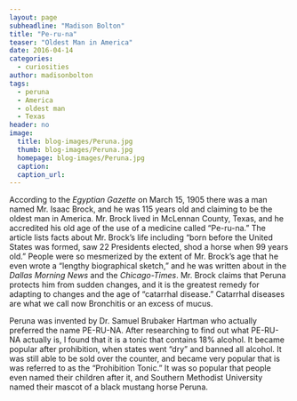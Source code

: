 ```yaml
---
layout: page
subheadline: "Madison Bolton"
title: "Pe-ru-na"
teaser: "Oldest Man in America"
date: 2016-04-14
categories:
  - curiosities
author: madisonbolton
tags:
  - peruna
  - America
  - oldest man
  - Texas
header: no
image:
  title: blog-images/Peruna.jpg
  thumb: blog-images/Peruna.jpg
  homepage: blog-images/Peruna.jpg
  caption:
  caption_url:
---
```

According to the *Egyptian Gazette* on March 15, 1905 there was a man named Mr. Isaac Brock, and he was 115 years old and claiming to be the oldest man in America.  Mr. Brock lived in McLennan County, Texas, and he accredited his old age of the use of a medicine called “Pe-ru-na.” The article lists facts about Mr. Brock’s life including “born before the United States was formed, saw 22 Presidents elected, shod a horse when 99 years old.” People were so mesmerized by the extent of Mr. Brock’s age that he even wrote a “lengthy biographical sketch,” and he was written about in the *Dallas Morning News* and the *Chicago-Times*.  Mr. Brock claims that Peruna protects him from sudden changes, and it is the greatest remedy for adapting to changes and the age of “catarrhal disease.”  Catarrhal diseases are what we call now Bronchitis or an excess of mucus.

Peruna was invented by Dr. Samuel Brubaker Hartman who actually preferred the name PE-RU-NA. After researching to find out what PE-RU-NA actually is, I found that it is a tonic that contains 18% alcohol.  It became popular after prohibition, when states went “dry” and banned all alcohol. It was still able to be sold over the counter, and became very popular that is was referred to as the “Prohibition Tonic.” It was so popular that people even named their children after it, and Southern Methodist University named their mascot of a black mustang horse Peruna.
